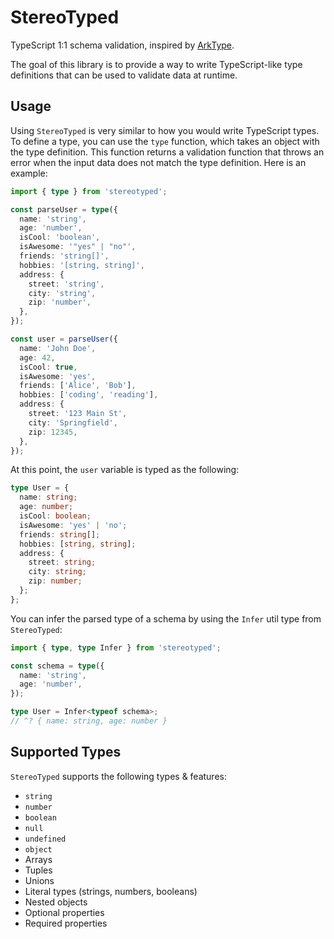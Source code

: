 # StereoTyped

TypeScript 1:1 schema validation, inspired by [ArkType](https://arktype.io).

The goal of this library is to provide a way to write TypeScript-like type definitions that can be used to validate data at runtime.

## Usage

Using `StereoTyped` is very similar to how you would write TypeScript types. To define a type, you can use the `type` function, which takes
an object with the type definition. This function returns a validation function that throws an error when the input data does not match
the type definition. Here is an example:

```typescript
import { type } from 'stereotyped';

const parseUser = type({
  name: 'string',
  age: 'number',
  isCool: 'boolean',
  isAwesome: '"yes" | "no"',
  friends: 'string[]',
  hobbies: '[string, string]',
  address: {
    street: 'string',
    city: 'string',
    zip: 'number',
  },
});

const user = parseUser({
  name: 'John Doe',
  age: 42,
  isCool: true,
  isAwesome: 'yes',
  friends: ['Alice', 'Bob'],
  hobbies: ['coding', 'reading'],
  address: {
    street: '123 Main St',
    city: 'Springfield',
    zip: 12345,
  },
});
```

At this point, the `user` variable is typed as the following:

```typescript
type User = {
  name: string;
  age: number;
  isCool: boolean;
  isAwesome: 'yes' | 'no';
  friends: string[];
  hobbies: [string, string];
  address: {
    street: string;
    city: string;
    zip: number;
  };
};
```

You can infer the parsed type of a schema by using the `Infer` util type from `StereoTyped`:

```typescript
import { type, type Infer } from 'stereotyped';

const schema = type({
  name: 'string',
  age: 'number',
});

type User = Infer<typeof schema>;
// ^? { name: string, age: number }
```

## Supported Types

`StereoTyped` supports the following types & features:

- `string`
- `number`
- `boolean`
- `null`
- `undefined`
- `object`
- Arrays
- Tuples
- Unions
- Literal types (strings, numbers, booleans)
- Nested objects
- Optional properties
- Required properties
